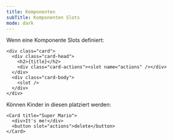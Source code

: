 ```yaml
---
title: Komponenten
subTitle: Komponenten Slots
mode: dark
---
```


Wenn eine Komponente Slots definiert:

```astro
<div class="card">
  <div class="card-head">
    <h2>{title}</h2>
    <div class="card-actions"><slot name="actions" /></div>
  </div>
  <div class="card-body">
    <slot />
  </div>
</div>
```

Können Kinder in diesen platziert werden:

```astro
<Card title="Super Mario">
  <div>It's me!</div>
  <button slot="actions">delete</button>
</Card>
```
